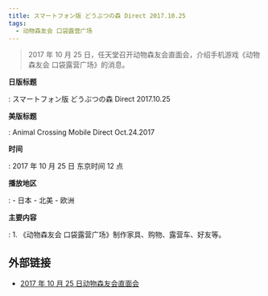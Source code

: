 ```yaml
---
title: スマートフォン版 どうぶつの森 Direct 2017.10.25
tags:
  - 动物森友会 口袋露营广场
---
```


> 2017 年 10 月 25 日，任天堂召开动物森友会直面会，介绍手机游戏《动物森友会 口袋露营广场》的消息。

**日版标题**

:   スマートフォン版 どうぶつの森 Direct 2017.10.25

**美版标题**

:   Animal Crossing Mobile Direct Oct.24.2017

**时间**

:   2017 年 10 月 25 日 东京时间 12 点

**播放地区**

:   - 日本
    - 北美
    - 欧洲

**主要内容**

:   1. 《动物森友会 口袋露营广场》制作家具、购物、露营车、好友等。

## 外部链接

- [2017 年 10 月 25 日动物森友会直面会](https://www.bilibili.com/video/BV17E41157Y1/)

